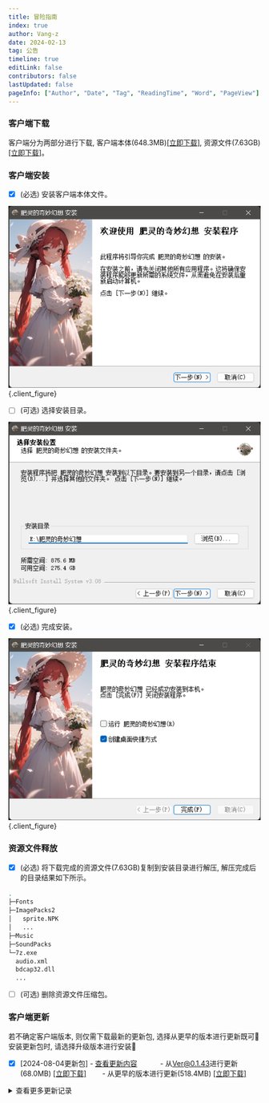 ```yaml
---
title: 冒险指南
index: true
author: Vang-z
date: 2024-02-13
tag: 公告
timeline: true
editLink: false
contributors: false
lastUpdated: false
pageInfo: ["Author", "Date", "Tag", "ReadingTime", "Word", "PageView"]
---
```


### 客户端下载
客户端分为两部分进行下载, 客户端本体(648.3MB)[[立即下载]](http://124.221.23.198:5244/d/caomei%E5%A4%A9%E7%BF%BC%E4%BA%91%E7%9B%98%2Frfo%2Fclient%2F%E8%82%A5%E7%81%B5%E7%9A%84%E5%A5%87%E5%A6%99%E5%B9%BB%E6%83%B3_0.0.1_x64-setup.exe), 资源文件(7.63GB)[[立即下载]](http://124.221.23.198:5244/d/caomei%E5%A4%A9%E7%BF%BC%E4%BA%91%E7%9B%98%2Frfo%2Fresource%2FImagePacks2.zip)。


### 客户端安装
- [x] <a>(必选)</a> 安装客户端本体文件。

![安装客户端本体文件](./assets/images/1_0.png)
{.client_figure}

- [ ] <a>(可选)</a> 选择安装目录。

![选择安装目录](./assets/images/2_0.png)
{.client_figure}

- [x] <a>(必选)</a> 完成安装。

![完成安装](./assets/images/3_0.png)
{.client_figure}


### 资源文件释放
- [x] <a>(必选)</a> 将下载完成的资源文件(7.63GB)复制到安装目录进行解压, 解压完成后的目录结果如下所示。

```bash
.
├─Fonts
├─ImagePacks2
│   sprite.NPK
│   ...
├─Music
├─SoundPacks
└─7z.exe
  audio.xml
  bdcap32.dll
  ...
```

- [ ] <a>(可选)</a> 删除资源文件压缩包。

### 客户端更新
若不确定客户端版本, 则仅需下载最新的更新包, 选择从<a>更早的版本</a>进行更新既可🎉
安装更新包时, 请选择<a>升级版本</a>进行安装🔔

- [x] [2024-08-04更新包] - [查看更新内容](../2024-08/cc24635b-d8fb-473d-ad7f-5a79e5c7b9e2.md)　
　　- 从<a>Ver@0.1.43</a>进行更新(68.0MB) [[立即下载]](https://api.noki.icu/pan/cloud189/shareToDown?url=https://cloud.189.cn/web/share?code=IF3Y7fiuQNBn&passCode=0c6m&fileId)
　　- 从<a>更早的版本</a>进行更新(518.4MB) [[立即下载]](https://api.noki.icu/pan/cloud189/shareToDown?url=https://cloud.189.cn/web/share?code=IrmMRreUjMz2&passCode=amo5&fileId)

<details>
 <summary>查看更多更新记录</summary>

- [x] [2024-08-01更新包] - [查看更新内容](../2024-08/5701b55b-98cc-4b25-a1b6-a31224b5e0ed.md)　
　　- 从<a>Ver@0.1.42</a>进行更新(121.0MB) ~~[[立即下载]]()~~
　　- 从<a>更早的版本</a>进行更新(515.7MB) ~~[[立即下载]]()~~

- [x] [2024-07-29更新包] - [查看更新内容](../2024-07/ae745071-82cd-4f42-8f60-734d95288d71.md)　
　　- 从<a>Ver@0.1.41</a>进行更新(121.0MB) ~~[[立即下载]]()~~
　　- 从<a>更早的版本</a>进行更新(515.0MB) ~~[[立即下载]]()~~

- [x] [2024-07-27更新包] - [查看更新内容](../2024-07/bd6b7269-c5bf-4361-9f6d-84452e3a4fdf.md)　
　　- 从<a>Ver@0.1.40</a>进行更新(65.0MB) ~~[[立即下载]]()~~
　　- 从<a>更早的版本</a>进行更新(512.2MB) ~~[[立即下载]]()~~

- [x] [2024-07-26更新包] - [查看更新内容](../2024-07/b533eaca-f958-4c1b-92f2-e79cdb8964a7.md)　
　　- 从<a>Ver@0.1.39</a>进行更新(65.2MB) ~~[[立即下载]]()~~
　　- 从<a>更早的版本</a>进行更新(512.3MB) ~~[[立即下载]]()~~

- [x] [2024-07-22更新包] - [查看更新内容](../2024-07/2630a11d-7d48-4766-a360-43de4125317d.md)　
　　- 从<a>Ver@0.1.38</a>进行更新(64.9MB) ~~[[立即下载]]()~~
　　- 从<a>更早的版本</a>进行更新(512.2MB) ~~[[立即下载]]()~~

- [x] [2024-07-20更新包] - [查看更新内容](../2024-07/4b0f702d-9c45-4bdc-8f2e-3b819e1b8700.md)　
　　- 从<a>Ver@0.1.37</a>进行更新(70.6MB) ~~[[立即下载]]()~~
　　- 从<a>更早的版本</a>进行更新(512.3MB) ~~[[立即下载]]()~~

- [x] [2024-07-15更新包] - [查看更新内容](../2024-07/a25432e5-62dc-4e7d-9616-3b6065a4511a.md)　
　　- 从<a>Ver@0.1.36</a>进行更新(137.9MB) ~~[[立即下载]]()~~
　　- 从<a>更早的版本</a>进行更新(512.1MB) ~~[[立即下载]]()~~

- [x] [2024-07-06更新包] - [查看更新内容](../2024-07/051ac32f-6e88-4b48-bd6b-624418ad8632.md)　
　　- 从<a>Ver@0.1.35</a>进行更新(65.3MB) ~~[[立即下载]]()~~
　　- 从<a>更早的版本</a>进行更新(501.7MB) ~~[[立即下载]]()~~

- [x] [2024-07-05更新包] - [查看更新内容](../2024-07/b83d7cc0-b051-443f-89a9-f869e7ee4bb3.md)　
　　- 从<a>Ver@0.1.34</a>进行更新(451.0MB) ~~[[立即下载]]()~~
　　- 从<a>更早的版本</a>进行更新(501.5MB) ~~[[立即下载]]()~~

- [x] [2024-06-20更新包] - [查看更新内容](../2024-06/99e1e541-c4f8-4ff9-a945-9adcf678581e.md)　
　　- 从<a>Ver@0.1.33</a>进行更新(67.9MB) ~~[[立即下载]]()~~
　　- 从<a>更早的版本</a>进行更新(124.2MB) ~~[[立即下载]]()~~

- [x] [2024-06-18更新包] - [查看更新内容](../2024-06/6b1c81c2-7f19-4e89-b094-fc230f4d40fa.md)　
　　- 从<a>Ver@0.1.32</a>进行更新(67.8MB) ~~[[立即下载]]()~~
　　- 从<a>更早的版本</a>进行更新(124.2MB) ~~[[立即下载]]()~~

- [x] [2024-06-17更新包] - [查看更新内容](../2024-06/3563484b-bcfa-4e9f-994a-4ae8e26c26b0.md)　
　　- 从<a>Ver@0.1.31</a>进行更新(73.5MB) ~~[[立即下载]]()~~
　　- 从<a>更早的版本</a>进行更新(124.2MB) ~~[[立即下载]]()~~

- [x] [2024-06-16更新包] - [查看更新内容](../2024-06/b891fbd5-3441-43fb-841d-d8aad7ada497.md)　
　　- 从<a>Ver@0.1.30</a>进行更新(70.0MB) ~~[[立即下载]]()~~
　　- 从<a>更早的版本</a>进行更新(118.4MB) ~~[[立即下载]]()~~

- [x] [2024-06-06更新包] - [查看更新内容](../2024-06/afd8c09b-2a2d-4254-b271-c45aff4e6b5a.md)　
　　- 从<a>Ver@0.1.29</a>进行更新(77.6MB) ~~[[立即下载]]()~~
　　- 从<a>更早的版本</a>进行更新(118.4MB) ~~[[立即下载]]()~~

- [x] [2024-06-01更新包] - [查看更新内容](../2024-06/d927dd76-1ddf-4404-92e2-ed40cdc9c16f.md)　
　　- 从<a>Ver@0.1.28</a>进行更新(67.8MB)  ~~[[立即下载]]()~~
　　- 从<a>更早的版本</a>进行更新(108.7MB)  ~~[[立即下载]]()~~

- [x] [2024-05-10更新包] - [查看更新内容](../2024-05/cd3da0c9-9501-4e2b-a86c-f7fef58fcfdd.md)　
　　- 从<a>Ver@0.1.27</a>进行更新(68.6MB) ~~[[立即下载]]()~~
　　- 从<a>更早的版本</a>进行更新(109.5MB) ~~[[立即下载]]()~~

- [x] [2024-05-09更新包] - [查看更新内容](../2024-05/b0fcb687-2883-41d5-a173-c17f93ea940d.md)　
　　- 从<a>Ver@0.1.26</a>进行更新(86.4MB) ~~[[立即下载]]()~~
　　- 从<a>更早的版本</a>进行更新(109.5MB) ~~[[立即下载]]()~~

- [x] [2024-04-28更新包] - [查看更新内容](../2024-04/b25ff3bd-6f0c-46de-a738-017cbc84f657.md)　
　　- 从<a>Ver@0.1.25</a>进行更新(68.8MB) ~~[[立即下载]]()~~
　　- 从<a>更早的版本</a>进行更新(91.7MB) ~~[[立即下载]]()~~

- [x] [2024-04-19更新包] - [查看更新内容](../2024-04/fc008b67-0548-47ac-bd68-084500e82d0c.md)　
　　- 从<a>Ver@0.1.24</a>进行更新(68.8MB) ~~[[立即下载]]()~~
　　- 从<a>更早的版本</a>进行更新(91.7MB) ~~[[立即下载]]()~~

- [x] [2024-04-18更新包] - [查看更新内容](../2024-04/a0c378ad-0874-4f9a-937f-f5b66d94567d.md)　
　　- 从<a>Ver@0.1.23</a>进行更新(69.3MB) ~~[[立即下载]]()~~
　　- 从<a>更早的版本</a>进行更新(91.5MB) ~~[[立即下载]]()~~

- [x] [2024-04-15更新包] - [查看更新内容](../2024-04/347b2b8b-35cd-4f75-bd4e-1784e85b1195.md)　
　　- 从<a>Ver@0.1.22</a>进行更新(68.9MB) ~~[[立即下载]]()~~
　　- 从<a>更早的版本</a>进行更新(91.4MB) ~~[[立即下载]]()~~

- [x] [2024-04-12更新包] - [查看更新内容](../2024-04/65c34b89-e724-462f-91c9-519a190984b6.md)　
　　- 从<a>Ver@0.1.21</a>进行更新(68.6MB) ~~[[立即下载]]()~~
　　- 从<a>更早的版本</a>进行更新(91MB) ~~[[立即下载]]()~~

- [x] [2024-04-10更新包] - [查看更新内容](../2024-04/1d754013-b2fb-4869-a8b9-372bd6239756.md)　
　　- 从<a>Ver@0.1.20</a>进行更新(81.4MB) ~~[[立即下载]]()~~
　　- 从<a>更早的版本</a>进行更新(91MB) ~~[[立即下载]]()~~

- [x] [2024-04-07更新包] - [查看更新内容](../2024-04/69a41eaa-ad73-41d1-9a8c-ba1b08100b56.md)　
　　- 从<a>Ver@0.1.19</a>进行更新(68.6MB) ~~[[立即下载]]()~~
　　- 从<a>更早的版本</a>进行更新(78.3MB) ~~[[立即下载]]()~~

- [x] [2024-04-06更新包] - [查看更新内容](../2024-04/5031421f-c436-462f-93aa-4cfc181a11d0.md)　
　　- 从<a>Ver@0.1.18</a>进行更新(69MB) ~~[[立即下载]]()~~
　　- 从<a>更早的版本</a>进行更新(78.3MB) ~~[[立即下载]]()~~

- [x] [2024-04-03更新包] - [查看更新内容](../2024-04/1d15893c-e903-474e-bed8-5167d7d706ea.md)<br />　　- 从<a>Ver@0.1.17</a>进行更新(71.6MB) ~~<a>[Google Drive(推荐)]</a>~~/~~<a>[百度网盘]</a>~~<br />　　- 从<a>更早的版本</a>进行更新(77.9MB) ~~<a>[Google Drive(推荐)]</a>~~/~~<a>[百度网盘]</a>~~

- [x] [2024-04-02更新包] - [查看更新内容](../2024-04/bc12e67d-3141-4747-aa88-8e37a9f998e4.md)<br />　　- 从<a>Ver@0.1.16</a>进行更新(68.7MB) ~~<a>[Google Drive(推荐)]</a>~~/~~<a>[百度网盘]</a>~~<br />　　- 从<a>更早的版本</a>进行更新(75MB) ~~<a>[Google Drive(推荐)]</a>~~/~~<a>[百度网盘]</a>~~

- [x] [2024-04-01更新包] - [查看更新内容](../2024-04/a3f1e4a3-0e5f-4855-a6ef-5ee8e6875298.md)<br />　　- 从<a>Ver@0.1.15</a>进行更新(68.6MB) ~~<a>[Google Drive(推荐)]</a>~~/~~<a>[百度网盘]</a>~~<br />　　- 从<a>更早的版本</a>进行更新(75MB) ~~<a>[Google Drive(推荐)]</a>~~/~~<a>[百度网盘]</a>~~

- [x] [2024-03-29更新包] - [查看更新内容](../2024-03/bf1942f1-477d-4b0b-9451-b96c1a052005.md)<br />　　- 从<a>Ver@0.1.14</a>进行更新(70.8MB) ~~<a>[Google Drive(推荐)]</a>~~/~~<a>[百度网盘]</a>~~<br />　　- 从<a>更早的版本</a>进行更新(75MB) ~~<a>[Google Drive(推荐)]</a>~~/~~<a>[百度网盘]</a>~~

- [x] [2024-03-19更新包] - [查看更新内容](../2024-03/accdd904-6604-4d96-b0eb-9f0776cfcf03.md)<br />　　- 从<a>Ver@0.1.13</a>进行更新(68.7MB) ~~<a>[Google Drive(推荐)]</a>~~/~~<a>[百度网盘]</a>~~<br />　　- 从<a>更早的版本</a>进行更新(72.9MB) ~~<a>[Google Drive(推荐)]</a>~~/~~<a>[百度网盘]</a>~~

- [x] [2024-03-16更新包] - [查看更新内容](../2024-03/30013ea3-97fa-408b-91a7-1af78cc6a670.md)<br />　　- 从<a>Ver@0.1.12</a>进行更新(70.9MB) ~~<a>[Google Drive(推荐)]</a>~~/~~<a>[百度网盘]</a>~~<br />　　- 从<a>更早的版本</a>进行更新(72.8MB) ~~<a>[Google Drive(推荐)]</a>~~/~~<a>[百度网盘]</a>~~

- [x] [2024-03-11更新包] - [查看更新内容](../2024-03/e33dc64d-ad8c-44b0-9eba-b8b9a3237817.md)<br />　　- 从<a>Ver@0.1.11</a>进行更新(68.7MB) ~~<a>[Google Drive(推荐)]</a>~~/~~<a>[百度网盘]</a>~~<br />　　- 从<a>更早的版本</a>进行更新(70.6MB) ~~<a>[Google Drive(推荐)]</a>~~/~~<a>[百度网盘]</a>~~

- [x] [2024-03-08更新包] - [查看更新内容](../2024-03/7851d9fd-a393-466d-a58a-4718117e2d48.md)<br />　　- 从<a>Ver@0.1.10</a>进行更新(68.7MB) ~~<a>[Google Drive(推荐)]</a>~~/~~<a>[百度网盘]</a>~~<br />　　- 从<a>更早的版本</a>进行更新(70.6MB) ~~<a>[Google Drive(推荐)]</a>~~/~~<a>[百度网盘]</a>~~

- [x] [2024-03-04更新包] - [查看更新内容](../2024-03/9850938e-a268-49cd-9e8b-7c20e37d0b40.md)<br />　　- 从<a>Ver@0.1.9</a>进行更新(68.7MB) ~~<a>[Google Drive(推荐)]</a>~~/~~<a>[百度网盘]</a>~~<br />　　- 从<a>更早的版本</a>进行更新(70.6MB) ~~<a>[Google Drive(推荐)]</a>~~/~~<a>[百度网盘]</a>~~

- [x] [2024-03-02更新包] - [查看更新内容](../2024-03/6c0649b2-9151-454a-b913-b9d16f3abaf6.md)<br />　　- 从<a>Ver@0.1.8</a>进行更新(68.7MB) ~~<a>[Google Drive(推荐)]</a>~~/~~<a>[百度网盘]</a>~~<br />　　- 从<a>更早的版本</a>进行更新(70.6MB) ~~<a>[Google Drive(推荐)]</a>~~/~~<a>[百度网盘]</a>~~

- [x] [2024-02-29更新包] - [查看更新内容](../2024-02/5680dbe0-d822-4405-8f40-391af8f4defd.md)<br />　　- 从<a>Ver@0.1.7</a>进行更新(9.8MB) ~~<a>[Google Drive(推荐)]</a>~~/~~<a>[百度网盘]</a>~~<br />　　- 从<a>更早的版本</a>进行更新(70.6MB) ~~<a>[Google Drive(推荐)]</a>~~/~~<a>[百度网盘]</a>~~

- [x] [2024-02-28更新包] - [查看更新内容](../2024-02/fa1e445b-dff6-42ca-add8-a77a42675359.md)<br />　　- 从<a>Ver@0.1.6</a>进行更新(69MB) ~~<a>[Google Drive(推荐)]</a>~~/~~<a>[百度网盘]</a>~~<br />　　- 从<a>更早的版本</a>进行更新(70.6MB) ~~<a>[Google Drive(推荐)]</a>~~/~~<a>[百度网盘]</a>~~

- [x] [2024-02-27更新包] - [查看更新内容](../2024-02/58a2ce87-97a3-47c2-8555-f62b8642f86b.md)<br />　　- 从<a>Ver@0.1.5</a>进行更新(68.6MB) ~~<a>[Google Drive(推荐)]</a>~~/~~<a>[百度网盘]</a>~~<br />　　- 从<a>更早的版本</a>进行更新(70.3MB) ~~<a>[Google Drive(推荐)]</a>~~/~~<a>[百度网盘]</a>~~

- [x] [2024-02-26更新包] - [查看更新内容](../2024-02/d2989548-9aad-46d0-80ee-f92ac6b228fb.md)<br />　　- 从<a>Ver@0.1.4</a>进行更新(68.6MB) ~~<a>[Google Drive(推荐)]</a>~~/~~<a>[百度网盘]</a>~~<br />　　- 从<a>更早的版本</a>进行更新(70.2MB) ~~<a>[Google Drive(推荐)]</a>~~/~~<a>[百度网盘]</a>~~

- [x] [2024-02-23更新包] - [查看更新内容](../2024-02/9369c207-9d4e-4056-9f91-60245bcb98e2.md)<br />　　- 从<a>Ver@0.1.3</a>进行更新(69MB) ~~<a>[Google Drive(推荐)]</a>~~/~~<a>[百度网盘]</a>~~<br />　　- 从<a>更早的版本</a>进行更新(70.3MB) ~~<a>[Google Drive(推荐)]</a>~~/~~<a>[百度网盘]</a>~~

- [x] [2024-02-21更新包] - [查看更新内容](../2024-02/c25ea640-1a9a-40c7-b8fc-e54a71bd0a91.md)<br />　　- 从<a>Ver@0.1.2</a>进行更新(68.8MB) ~~<a>[Google Drive(推荐)]</a>~~/~~<a>[百度网盘]</a>~~<br />　　- 从<a>更早的版本</a>进行更新(70.1MB) ~~<a>[Google Drive(推荐)]</a>~~/~~<a>[百度网盘]</a>~~

- [x] [2024-02-18更新包] - [查看更新内容](../2024-02/5c3ad5b4-ecf9-49b2-bb99-940609ab29c3.md)<br />　　- 从<a>Ver@0.1.1</a>进行更新(68.8MB) ~~<a>[Google Drive(推荐)]</a>~~/~~<a>[百度网盘]</a>~~<br />　　- 从<a>更早的版本</a>进行更新(70.1MB) ~~<a>[Google Drive(推荐)]</a>~~/~~<a>[百度网盘]</a>~~

- [x] [2024-02-16更新包] - [查看更新内容](../2024-02/641911d6-5b26-45ca-aef4-0cfe9a8f7c12.md)<br />　　- 从<a>Ver@0.1.0</a>进行更新(70.1MB) ~~<a>[Google Drive(推荐)]</a>~~/~~<a>[百度网盘]</a>~~<br />　　- 从<a>更早的版本</a>进行更新(70.1MB) ~~<a>[Google Drive(推荐)]</a>~~/~~<a>[百度网盘]</a>~~

---
- [x] [2024-02-07更新包<a>[内测]</a>] - [查看更新内容](../2024-02/12d90ad0-aeb4-45fc-81d6-a89810b5e192.md)<br />　　- 从<a>Ver@0.0.17</a>进行更新(68.6MB) ~~<a>[Google Drive(推荐)]</a>~~/~~<a>[百度网盘]</a>~~

- [x] [2024-02-06更新包<a>[内测]</a>] - [查看更新内容](../2024-02/68b7cf8d-ff3a-4235-af69-439f6b14001f.md)<br />　　- 从<a>Ver@0.0.16</a>进行更新(68.6MB) ~~<a>[Google Drive(推荐)]</a>~~/~~<a>[百度网盘]</a>~~

- [x] [2024-02-05更新包<a>[内测]</a>] - [查看更新内容](../2024-02/807dfb85-9ef8-4b38-a2ff-16280106319d.md)<br />　　- 从<a>Ver@0.0.15</a>进行更新(68.6MB) ~~<a>[Google Drive(推荐)]</a>~~/~~<a>[百度网盘]</a>~~

- [x] [2024-02-04更新包<a>[内测]</a>] - [查看更新内容](../2024-02/8e213010-6651-4305-911b-7545d411804b.md)<br />　　- 从<a>Ver@0.0.14</a>进行更新(68.6MB) ~~<a>[Google Drive(推荐)]</a>~~/~~<a>[百度网盘]</a>~~

- [x] [2024-02-03更新包<a>[内测]</a>] - [查看更新内容](../2024-02/a0436542-6366-4623-8c5b-9735fa25a816.md)<br />　　- 从<a>Ver@0.0.13</a>进行更新(222.6MB) ~~<a>[Google Drive(推荐)]</a>~~/~~<a>[百度网盘]</a>~~

- [x] [2024-02-01更新包<a>[内测]</a>] - [查看更新内容](../2024-02/c9bfefc1-ae26-43ca-b1f2-3b399a82044b.md)<br />　　- 从<a>Ver@0.0.12</a>进行更新(68.6MB) ~~<a>[Google Drive(推荐)]</a>~~/~~<a>[百度网盘]</a>~~

- [x] [2024-01-29更新包<a>[内测]</a>] - [查看更新内容](../2024-01/bb7e9d56-56ee-4e3a-8d17-eb8e6d24f02d.md)<br />　　- 从<a>Ver@0.0.11</a>进行更新(68.7MB) ~~<a>[Google Drive(推荐)]</a>~~/~~<a>[百度网盘]</a>~~

- [x] [2024-01-24更新包<a>[内测]</a>] - [查看更新内容](../2024-01/c1c3789e-18d9-471e-9ba9-13cc83fc1adf.md)<br />　　- 从<a>Ver@0.0.10</a>进行更新(68.7MB) ~~<a>[Google Drive(推荐)]</a>~~/~~<a>[百度网盘]</a>~~

- [x] [2024-01-22更新包<a>[内测]</a>] - [查看更新内容](../2024-01/6af19118-c6c4-4b56-8845-ffa6f1d4d615.md)<br />　　- 从<a>Ver@0.0.9</a>进行更新(68.8MB) ~~<a>[Google Drive(推荐)]</a>~~/~~<a>[百度网盘]</a>~~

- [x] [2024-01-18更新包<a>[内测]</a>] - [查看更新内容](../2024-01/298cf0ee-cea7-48a8-b4bd-7b713b790eba.md)<br />　　- 从<a>Ver@0.0.8</a>进行更新(68.8MB) ~~<a>[Google Drive(推荐)]</a>~~/~~<a>[百度网盘]</a>~~

- [x] [2024-01-14更新包<a>[内测]</a>] - [查看更新内容](../2024-01/e020e4b5-3c7d-495c-a23a-3afffde9c6dc.md)<br />　　- 从<a>Ver@0.0.7</a>进行更新(68.8MB) ~~<a>[Google Drive(推荐)]</a>~~/~~<a>[百度网盘]</a>~~

- [x] [2024-01-08更新包<a>[内测]</a>] - [查看更新内容](../2024-01/b07a0563-eeee-41a0-9e0b-5e3e5c62eaf7.md)<br />　　- 从<a>Ver@0.0.6</a>进行更新(70.8MB) ~~<a>[Google Drive(推荐)]</a>~~/~~<a>[百度网盘]</a>~~

- [x] [2024-01-05更新包<a>[内测]</a>] - [查看更新内容](../2024-01/a7ce6082-eff5-4785-9841-9216e87df128.md)<br />　　- 从<a>Ver@0.0.5</a>进行更新(75.7MB) ~~<a>[Google Drive(推荐)]</a>~~/~~<a>[百度网盘]</a>~~

- [x] [2024-01-04更新包<a>[内测]</a>] - [查看更新内容](../2024-01/8ce13598-925b-401f-93a6-4c5f874177c4.md)<br />　　- 从<a>Ver@0.0.4</a>进行更新(68.6MB) ~~<a>[Google Drive(推荐)]</a>~~/~~<a>[百度网盘]</a>~~

- [x] [2024-01-02更新包<a>[内测]</a>] - [查看更新内容](../2024-01/d79a80f1-14f9-49b3-a966-d15e84329a83.md)<br />　　- 从<a>Ver@0.0.3</a>进行更新(68.8MB) ~~<a>[Google Drive(推荐)]</a>~~/~~<a>[百度网盘]</a>~~

- [x] [2024-01-01更新包<a>[内测]</a>] - [查看更新内容](../2024-01/76583657-d0f7-4f3f-b797-968832b06c3d.md)<br />　　- 从<a>Ver@0.0.2</a>进行更新(68.6MB) ~~<a>[Google Drive(推荐)]</a>~~/~~<a>[百度网盘]</a>~~

- [x] [2023-12-31更新包<a>[内测]</a>] - [查看更新内容](../2023-12/170243c1-608d-44a5-8608-6d78059ed11c.md)<br />　　- 从<a>Ver@0.0.1</a>进行更新(66.2MB) ~~<a>[Google Drive(推荐)]</a>~~/~~<a>[百度网盘]</a>~~
</details>